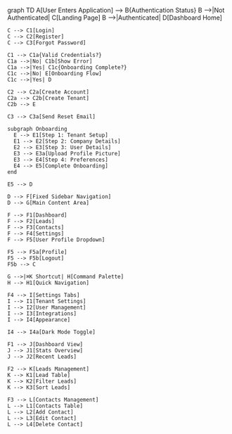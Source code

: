 graph TD
    A[User Enters Application] --> B{Authentication Status}
    B -->|Not Authenticated| C[Landing Page]
    B -->|Authenticated| D[Dashboard Home]
    
    C --> C1[Login]
    C --> C2[Register]
    C --> C3[Forgot Password]
    
    C1 --> C1a{Valid Credentials?}
    C1a -->|No| C1b[Show Error]
    C1a -->|Yes| C1c{Onboarding Complete?}
    C1c -->|No| E[Onboarding Flow]
    C1c -->|Yes| D
    
    C2 --> C2a[Create Account]
    C2a --> C2b[Create Tenant]
    C2b --> E
    
    C3 --> C3a[Send Reset Email]
    
    subgraph Onboarding
      E --> E1[Step 1: Tenant Setup]
      E1 --> E2[Step 2: Company Details]
      E2 --> E3[Step 3: User Details]
      E3 --> E3a[Upload Profile Picture]
      E3 --> E4[Step 4: Preferences]
      E4 --> E5[Complete Onboarding]
    end
    
    E5 --> D
    
    D --> F[Fixed Sidebar Navigation]
    D --> G[Main Content Area]
    
    F --> F1[Dashboard]
    F --> F2[Leads]
    F --> F3[Contacts]
    F --> F4[Settings]
    F --> F5[User Profile Dropdown]
    
    F5 --> F5a[Profile]
    F5 --> F5b[Logout]
    F5b --> C
    
    G -->|⌘K Shortcut| H[Command Palette]
    H --> H1[Quick Navigation]
    
    F4 --> I[Settings Tabs]
    I --> I1[Tenant Settings]
    I --> I2[User Management]
    I --> I3[Integrations]
    I --> I4[Appearance]
    
    I4 --> I4a[Dark Mode Toggle]
    
    F1 --> J[Dashboard View]
    J --> J1[Stats Overview]
    J --> J2[Recent Leads]
    
    F2 --> K[Leads Management]
    K --> K1[Lead Table]
    K --> K2[Filter Leads]
    K --> K3[Sort Leads]
    
    F3 --> L[Contacts Management]
    L --> L1[Contacts Table]
    L --> L2[Add Contact]
    L --> L3[Edit Contact]
    L --> L4[Delete Contact]